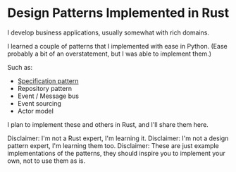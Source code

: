 # Design Patterns Implemented in Rust

I develop business applications, usually somewhat with rich domains.

I learned a couple of patterns that I implemented with ease in Python.
(Ease probably a bit of an overstatement, but I was able to implement them.)

Such as:
- [Specification pattern](./specification/)
- Repository pattern
- Event / Message bus
- Event sourcing
- Actor model

I plan to implement these and others in Rust, and I'll share them here.

Disclaimer: I'm not a Rust expert, I'm learning it.
Disclaimer: I'm not a design pattern expert, I'm learning them too.
Disclaimer: These are just example implementations of the patterns, they should inspire you to implement your own, not to use them as is.
